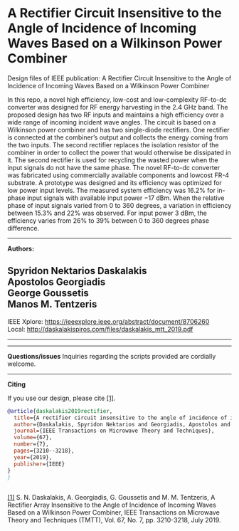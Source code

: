# A Rectifier Circuit Insensitive to the Angle of Incidence of Incoming Waves Based on a Wilkinson Power Combiner
Design files of IEEE publication: A Rectifier Circuit Insensitive to the Angle of Incidence of Incoming Waves Based on a Wilkinson Power Combiner


In this repo, a novel high efficiency, low-cost and low-complexity RF-to-dc converter was designed for RF energy harvesting in the 2.4 GHz band. The proposed design has two
RF inputs and maintains a high efficiency over a wide range of incoming incident wave angles. The circuit is based on a
Wilkinson power combiner and has two single-diode rectifiers.
One rectifier is connected at the combiner’s output and collects
the energy coming from the two inputs. The second rectifier
replaces the isolation resistor of the combiner in order to collect
the power that would otherwise be dissipated in it. The second
rectifier is used for recycling the wasted power when the input
signals do not have the same phase. The novel RF-to-dc converter
was fabricated using commercially available components and lowcost FR-4 substrate. 
A prototype was designed and its efficiency
was optimized for low power input levels. The measured system
efficiency was 16.2% for in-phase input signals with available
input power −17 dBm. When the relative phase of input signals
varied from 0 to 360 degrees, a variation in efficiency between
15.3% and 22% was observed. For input power 3 dBm, the
efficiency varies from 26% to 39% between 0 to 360 degrees phase difference.

---

**Authors:**

Spyridon Nektarios Daskalakis\
Apostolos Georgiadis\
George Goussetis\
Manos M. Tentzeris
---
IEEE Xplore: https://ieeexplore.ieee.org/abstract/document/8706260 \
Local: http://daskalakispiros.com/files/daskalakis_mtt_2019.pdf

---

---
**Questions/issues**
Inquiries regarding the scripts provided are cordially welcome.

---
**Citing**

If you use our design, please cite [[1]](https://ieeexplore.ieee.org/abstract/document/8706260/).

```bibtex
@article{daskalakis2019rectifier,
  title={A rectifier circuit insensitive to the angle of incidence of incoming waves based on a Wilkinson power combiner},
  author={Daskalakis, Spyridon Nektarios and Georgiadis, Apostolos and Goussetis, George and Tentzeris, Manos M},
  journal={IEEE Transactions on Microwave Theory and Techniques},
  volume={67},
  number={7},
  pages={3210--3218},
  year={2019},
  publisher={IEEE}
}
}
 
```


[[1]](https://ieeexplore.ieee.org/abstract/document/8706260/) S. N. Daskalakis, A. Georgiadis, G. Goussetis and M. M. Tentzeris, A Rectifier Array Insensitive to the Angle of Incidence of Incoming Waves Based on a Wilkinson Power Combiner, IEEE Transactions on Microwave Theory and Techniques (TMTT), Vol. 67, No. 7, pp. 3210-3218, July 2019.​​

